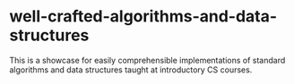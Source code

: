 well-crafted-algorithms-and-data-structures
===========================================

This is a showcase for easily comprehensible implementations of standard algorithms and data structures taught at introductory CS courses.